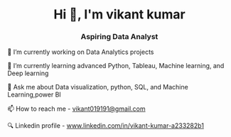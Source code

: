 
<h1 align="center">Hi 👋, I'm vikant kumar </h1>
<h3 align="center">Aspiring Data Analyst</h3>

🔭 I’m currently working on Data Analytics projects

🌱 I’m currently learning advanced Python, Tableau, Machine learning, and Deep learning

💬 Ask me about Data visualization, python, SQL, and Machine Learning,power BI

📫 How to reach me - vikant019191@gmail.com

🔍 Linkedin profile - www.linkedin.com/in/vikant-kumar-a233282b1
